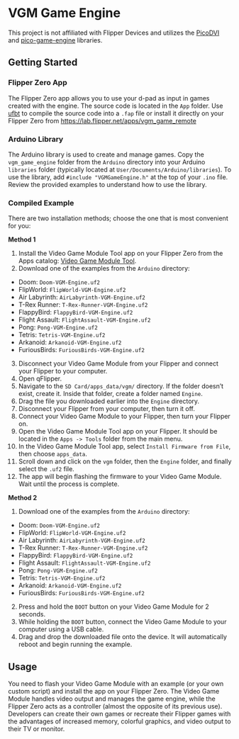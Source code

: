 # VGM Game Engine
This project is not affiliated with Flipper Devices and utilizes the [PicoDVI](https://github.com/Wren6991/PicoDVI) and [pico-game-engine](https://github.com/jblanked/pico-game-engine) libraries.

## Getting Started

### Flipper Zero App
The Flipper Zero app allows you to use your d-pad as input in games created with the engine. The source code is located in the `App` folder. Use [ufbt](https://github.com/flipperdevices/flipperzero-ufbt) to compile the source code into a `.fap` file or install it directly on your Flipper Zero from https://lab.flipper.net/apps/vgm_game_remote

### Arduino Library
The Arduino library is used to create and manage games. Copy the `vgm_game_engine` folder from the `Arduino` directory into your Arduino `libraries` folder (typically located at `User/Documents/Arduino/libraries`). To use the library, add `#include "VGMGameEngine.h"` at the top of your `.ino` file. Review the provided examples to understand how to use the library.

### Compiled Example
There are two installation methods; choose the one that is most convenient for you:

**Method 1**
1. Install the Video Game Module Tool app on your Flipper Zero from the Apps catalog: [Video Game Module Tool](https://lab.flipper.net/apps/video_game_module_tool).
2. Download one of the examples from the `Arduino` directory:
- Doom: `Doom-VGM-Engine.uf2`
- FlipWorld: `FlipWorld-VGM-Engine.uf2`
- Air Labyrinth: `AirLabyrinth-VGM-Engine.uf2`
- T-Rex Runner: `T-Rex-Runner-VGM-Engine.uf2`
- FlappyBird: `FlappyBird-VGM-Engine.uf2`
- Flight Assault: `FlightAssault-VGM-Engine.uf2`
- Pong: `Pong-VGM-Engine.uf2`
- Tetris: `Tetris-VGM-Engine.uf2`
- Arkanoid: `Arkanoid-VGM-Engine.uf2`
- FuriousBirds: `FuriousBirds-VGM-Engine.uf2`
3. Disconnect your Video Game Module from your Flipper and connect your Flipper to your computer.
4. Open qFlipper.
5. Navigate to the `SD Card/apps_data/vgm/` directory. If the folder doesn’t exist, create it. Inside that folder, create a folder named `Engine`.
6. Drag the file you downloaded earlier into the `Engine` directory.
7. Disconnect your Flipper from your computer, then turn it off.
8. Connect your Video Game Module to your Flipper, then turn your Flipper on.
9. Open the Video Game Module Tool app on your Flipper. It should be located in the `Apps -> Tools` folder from the main menu.
10. In the Video Game Module Tool app, select `Install Firmware from File`, then choose `apps_data`.
11. Scroll down and click on the `vgm` folder, then the `Engine` folder, and finally select the `.uf2` file.
12. The app will begin flashing the firmware to your Video Game Module. Wait until the process is complete.

**Method 2**
1. Download one of the examples from the `Arduino` directory:
- Doom: `Doom-VGM-Engine.uf2`
- FlipWorld: `FlipWorld-VGM-Engine.uf2`
- Air Labyrinth: `AirLabyrinth-VGM-Engine.uf2`
- T-Rex Runner: `T-Rex-Runner-VGM-Engine.uf2`
- FlappyBird: `FlappyBird-VGM-Engine.uf2`
- Flight Assault: `FlightAssault-VGM-Engine.uf2`
- Pong: `Pong-VGM-Engine.uf2`
- Tetris: `Tetris-VGM-Engine.uf2`
- Arkanoid: `Arkanoid-VGM-Engine.uf2`
- FuriousBirds: `FuriousBirds-VGM-Engine.uf2`
2. Press and hold the `BOOT` button on your Video Game Module for 2 seconds.
3. While holding the `BOOT` button, connect the Video Game Module to your computer using a USB cable.
4. Drag and drop the downloaded file onto the device. It will automatically reboot and begin running the example.

## Usage
You need to flash your Video Game Module with an example (or your own custom script) and install the app on your Flipper Zero. The Video Game Module handles video output and manages the game engine, while the Flipper Zero acts as a controller (almost the opposite of its previous use). Developers can create their own games or recreate their Flipper games with the advantages of increased memory, colorful graphics, and video output to their TV or monitor.
